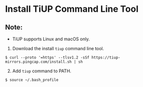 # Install TiUP Command Line Tool

## Note:
+ TiUP supports Linux and macOS only.

1. Download the install `tiup` command line tool.
```
$ curl --proto '=https' --tlsv1.2 -sSf https://tiup-mirrors.pingcap.com/install.sh | sh
```

2. Add `tiup` command to PATH.
```
$ source ~/.bash_profile
```
